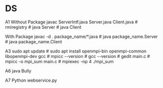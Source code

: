 # DS

A1
Without Package
javac ServerIntf.java Server.java Client.java # 
rmiregistry # 
java Server # 
java Client


With Package
javac -d . package_name/*.java #
java package_name.Server #
java package_name.Client


A3
sudo apt update # 
sudo apt install openmpi-bin openmpi-common libopenmpi-dev gcc # 
mpicc --version # 
gcc --version # 
gedit main.c # 
mpicc -o mpi_sum main.c # 
mpiexec -np 4 ./mpi_sum


A6
java Bully


A7
Python webservice.py

